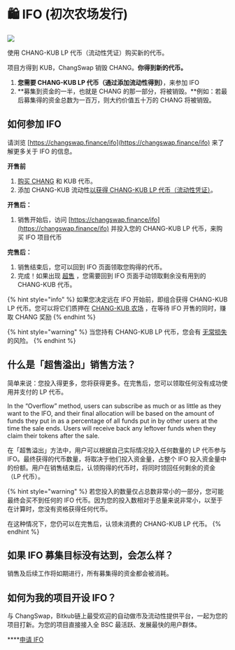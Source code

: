 # 🛍 IFO \(初次农场发行\)

![](https://gblobscdn.gitbook.com/assets%2F-MHREX7DHcljbY5IkjgJ%2F-Mb9x441YfL2wBkVRPTE%2F-Mb9xWj28M1Jkide1spw%2Fdocs%20masthead%20%286%29.png?alt=media&token=dde633b3-a156-45e6-b763-63533fc4a355)

使用 CHANG-KUB LP 代币（流动性凭证）购买新的代币。

项目方得到 KUB，ChangSwap 销毁 CHANG。**你得到新的代币。**

1. **您需要 CHANG-KUB LP 代币（通过添加流动性得到）**，来参加 IFO 
2. **募集到资金的一半，也就是 CHANG 的那一部分，将被销毁。**例如：若最后募集得的资金总数为一百万，则大约价值五十万的 CHANG 将被销毁。

## **如何参加 IFO**

请浏览 [https://changswap.finance/ifo](https://changswap.finance/ifo) 来了解更多关于 IFO 的信息。

**开售前**

1. [购买 CHANG](https://exchange.changswap.finance/?_gl=1*1bc8owa*_ga*ODA4ODE5MjM4LjE2MDUxNTI3NTE.*_ga_334KNG3DMQ*MTYwNTQ4OTEwNy4yNi4xLjE2MDU0ODkxMjcuMA..#/swap) 和 KUB 代币。
2. 添加 CHANG-KUB 流动性[以获得 CHANG-KUB LP 代币（流动性凭证）](https://exchange.changswap.finance/?_gl=1*14203p6*_ga*ODA4ODE5MjM4LjE2MDUxNTI3NTE.*_ga_334KNG3DMQ*MTYwNTQ4OTEwNy4yNi4xLjE2MDU0ODkyMzAuMA..#/pool)。

**开售后：**

1. 销售开始后，访问 [https://changswap.finance/ifo](https://changswap.finance/ifo) 并投入您的 CHANG-KUB LP 代币，来购买 IFO 项目代币

**完售后：**

1. 销售结束后，您可以回到 IFO 页面领取您购得的代币。
2. 完成！如果出现 [超售](https://app.gitbook.com/@changswap-1/s/changswap/~/drafts/-MMK-KmBq5_Mfs94Ul6x/core-products/ifo-initial-farm-offering#overflow) ，您需要回到 IFO 页面手动领取剩余没有用到的 CHANG-KUB 代币。

{% hint style="info" %}
如果您决定远在 IFO 开始前，即组合获得 CHANG-KUB LP 代币。您可以将它们质押在 [CHANG-KUB 农场](https://changswap.finance/farms) ，在等待 IFO 开售的同时，赚取 CHANG 奖励
{% endhint %}

{% hint style="warning" %}
当您持有 CHANG-KUB LP 代币，您会有 [无常损失](https://academy.binance.com/en/articles/impermanent-loss-explained) 的风险。
{% endhint %}

## **什么是「超售溢出」销售方法？** <a id="overflow"></a>

简单来说：您投入得更多，您将获得更多。在完售后，您可以领取任何没有成功使用并支付的 LP 代币。

In the “Overflow” method, users can subscribe as much or as little as they want to the IFO, and their final allocation will be based on the amount of funds they put in as a percentage of all funds put in by other users at the time the sale ends. Users will receive back any leftover funds when they claim their tokens after the sale.

在「超售溢出」方法中，用户可以根据自己实际情况投入任何数量的 LP 代币参与 IFO。最终获得的代币数量，将取决于他们投入资金量，占整个 IFO 投入资金量中的份额。用户在销售结束后，认领购得的代币时，将同时领回任何剩余的资金（LP 代币）。

{% hint style="warning" %}
若您投入的数量仅占总数非常小的一部分，您可能最终会买不到任何的 IFO 代币。因为您的投入数相对于总量来说非常小，以至于在计算时，您没有资格获得任何代币。

在这种情况下，您仍可以在完售后，认领未消费的 CHANG-KUB LP 代币。
{% endhint %}

## 如果 IFO 募集目标没有达到，会怎么样？

销售及后续工作将如期进行，所有募集得的资金都会被消耗。

## 如何为我的项目开设 IFO？

与 ChangSwap，Bitkub链上最受欢迎的自动做市及流动性提供平台，一起为您的项目打新。为您的项目直接接入全 BSC 最活跃、发展最快的用户群体。

\*\*\*\*[申请 IFO](https://docs.google.com/forms/d/e/1FAIpQLScGdT5rrVMr4WOWr08pvcroSeuIOtEJf1sVdQGVdcAOqryigQ/viewform)

